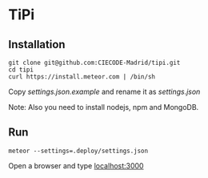 # TiPi

## Installation

```
git clone git@github.com:CIECODE-Madrid/tipi.git
cd tipi
curl https://install.meteor.com | /bin/sh
```

Copy *settings.json.example* and rename it as *settings.json*

Note: Also you need to install nodejs, npm and MongoDB.

## Run

```
meteor --settings=.deploy/settings.json
```

Open a browser and type [localhost:3000](localhost:3000)

